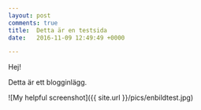 ```yaml
---
layout: post
comments: true
title:  Detta är en testsida
date:   2016-11-09 12:49:49 +0000

---
```

Hej!

Detta är ett blogginlägg.

![My helpful screenshot]({{ site.url }}/pics/enbildtest.jpg)


